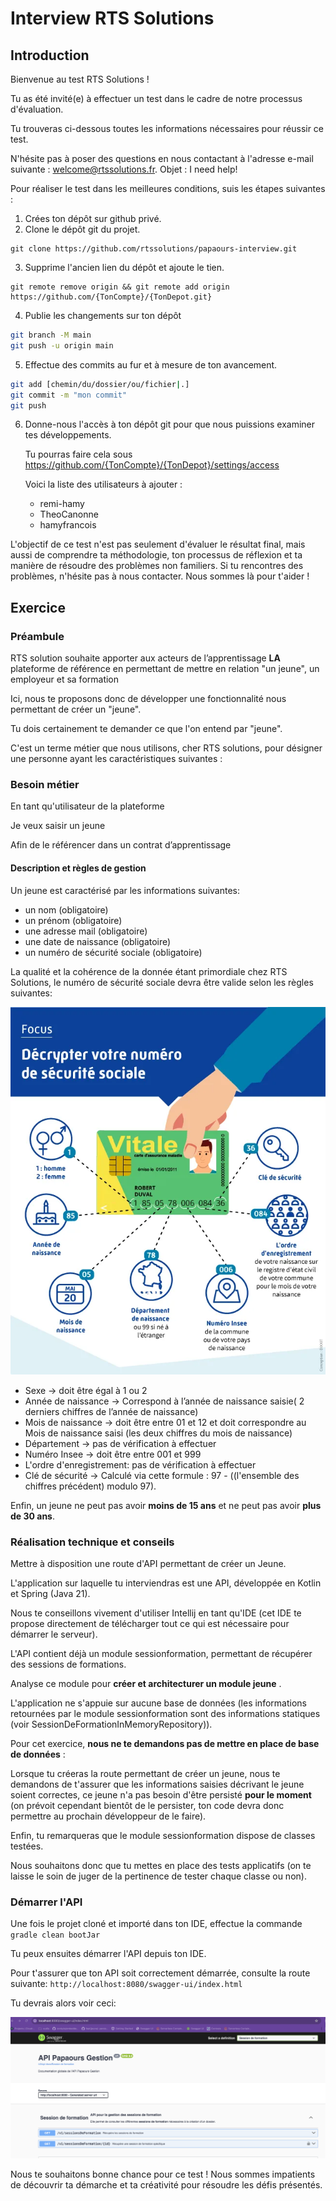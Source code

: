 # Interview RTS Solutions

##  Introduction
Bienvenue au test RTS Solutions !

Tu as été invité(e) à effectuer un test dans le cadre de notre processus d'évaluation.

Tu trouveras ci-dessous toutes les informations nécessaires pour réussir ce test.

N'hésite pas à poser des questions en nous contactant à l'adresse e-mail suivante : welcome@rtssolutions.fr. Objet : I need help!

Pour réaliser le test dans les meilleures conditions, suis les étapes suivantes :

1. Crées ton dépôt sur github privé.
2. Clone le dépôt git du projet.

```(bash)
git clone https://github.com/rtssolutions/papaours-interview.git
```

3. Supprime l'ancien lien du dépôt et ajoute le tien.

```(bash)
git remote remove origin && git remote add origin https://github.com/{TonCompte}/{TonDepot.git}
```
4. Publie les changements sur ton dépôt
```bash
git branch -M main
git push -u origin main
```
5. Effectue des commits au fur et à mesure de ton avancement.
```bash
git add [chemin/du/dossier/ou/fichier|.]
git commit -m "mon commit"
git push
```
6. Donne-nous l'accès à ton dépôt git pour que nous puissions examiner tes développements.

   Tu pourras faire cela sous https://github.com/{TonCompte}/{TonDepot}/settings/access

   Voici la liste des utilisateurs à ajouter :
    - remi-hamy
    - TheoCanonne
    - hamyfrancois


L'objectif de ce test n'est pas seulement d'évaluer le résultat final, mais aussi de comprendre ta méthodologie, ton processus de réflexion et ta manière de résoudre des problèmes non familiers.
Si tu rencontres des problèmes, n'hésite pas à nous contacter. Nous sommes là pour t'aider !

## Exercice

### Préambule

RTS solution souhaite apporter aux acteurs de l’apprentissage **LA** plateforme de référence en permettant de mettre en relation "un jeune", un employeur et sa formation

Ici, nous te proposons donc de développer une fonctionnalité nous permettant de créer un "jeune".

Tu dois certainement te demander ce que l'on entend par "jeune".

C'est un terme métier que nous utilisons, cher RTS solutions, pour désigner une personne ayant les caractéristiques suivantes :

### Besoin métier

En tant qu'utilisateur de la plateforme

Je veux saisir un jeune

Afin de le référencer dans un contrat d’apprentissage

#### Description et règles de gestion

Un jeune est caractérisé par les informations suivantes:


- un nom (obligatoire)
- un prénom (obligatoire)
- une adresse mail (obligatoire)
- une date de naissance (obligatoire)
- un numéro de sécurité sociale (obligatoire)

La qualité et la cohérence de la donnée étant primordiale chez RTS Solutions, le numéro de sécurité sociale devra être valide selon les règles suivantes:

![nir.png](nir.png)


* Sexe → doit être égal à 1 ou 2
* Année de naissance → Correspond à l’année de naissance saisie( 2 derniers chiffres de l’année de naissance)
* Mois de naissance → doit être entre 01 et 12 et doit correspondre au Mois de naissance saisi (les deux chiffres du mois de naissance)
* Département → pas de vérification à effectuer
* Numéro Insee → doit être entre 001 et 999
* L'ordre d'enregistrement: pas de vérification à effectuer
* Clé de sécurité → Calculé via cette formule : 97 - ((l'ensemble des chiffres précédent) modulo 97).

Enfin, un jeune ne peut pas avoir **moins de 15 ans** et ne peut pas avoir **plus de 30 ans**.

### Réalisation technique et conseils

Mettre à disposition une route d'API permettant de créer un Jeune.

L'application sur laquelle tu interviendras est une API, développée en Kotlin et Spring (Java 21).

Nous te conseillons vivement d'utiliser Intellij en tant qu'IDE (cet IDE te propose directement de télécharger tout ce qui est nécessaire pour démarrer le serveur).

L'API contient déjà un module sessionformation, permettant de récupérer des sessions de formations.

Analyse ce module pour **créer et architecturer un module jeune** .

L'application ne s'appuie sur aucune base de données (les informations retournées par le module sessionformation sont des informations statiques (voir SessionDeFormationInMemoryRepository)).

Pour cet exercice, **nous ne te demandons pas de mettre en place de base de données** :

Lorsque tu créeras la route permettant de créer un jeune, nous te demandons de t'assurer que les informations saisies décrivant le jeune soient correctes, ce jeune n'a pas besoin d'être persisté **pour le moment** (on prévoit cependant bientôt de le persister, ton code devra donc permettre au prochain développeur de le faire).

Enfin, tu remarqueras que le module sessionformation dispose de classes testées.

Nous souhaitons donc que tu mettes en place des tests applicatifs (on te laisse le soin de juger de la pertinence de tester chaque classe ou non).

### Démarrer l'API

Une fois le projet cloné et importé dans ton IDE, effectue la commande `gradle clean bootJar`

Tu peux ensuites démarrer l'API depuis ton IDE.

Pour t'assurer que ton API soit correctement démarrée, consulte la route suivante: `http://localhost:8080/swagger-ui/index.html`

Tu devrais alors voir ceci:

![swagger.png](swagger.png)


Nous te souhaitons bonne chance pour ce test ! Nous sommes impatients de découvrir ta démarche et ta créativité pour résoudre les défis présentés.






